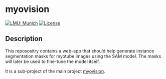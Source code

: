 # myovision

[![LMU: Munich](https://img.shields.io/badge/LMU-Munich-009440.svg)](https://www.en.statistik.uni-muenchen.de/index.html)
[![License](https://img.shields.io/badge/License-MIT-blue.svg)](https://opensource.org/licenses/MIT)

## Description
This reposositry contains a web-app that should help generate instance segmentation masks for myotube images using the SAM model. The masks will later be used to fine-tune the model itself.

It is a sub-project of the main project [myovision](https://github.com/Noza23/myovision).
